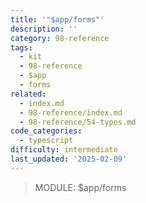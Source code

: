 ```yaml
---
title: '"$app/forms"'
description: ''
category: 98-reference
tags:
  - kit
  - 98-reference
  - $app
  - forms
related:
  - index.md
  - 98-reference/index.md
  - 98-reference/54-types.md
code_categories:
  - typescript
difficulty: intermediate
last_updated: '2025-02-09'
---
```


> MODULE: $app/forms
